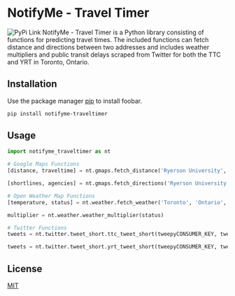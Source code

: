 # NotifyMe - Travel Timer

![PyPi Link](https://img.shields.io/badge/pypi-1.0.2-blue)
NotifyMe - Travel Timer is a Python library consisting of functions for predicting travel times. The included functions can fetch distance and directions between two addresses and includes weather multipliers and public transit delays scraped from Twitter for both the TTC and YRT in Toronto, Ontario.

## Installation

Use the package manager [pip](https://pip.pypa.io/en/stable/) to install foobar.

```bash
pip install notifyme-traveltimer
```

## Usage
```python
import notifyme_traveltimer as nt

# Google Maps Functions
[distance, traveltime] = nt.gmaps.fetch_distance('Ryerson University', 'University of Toronto', google_maps_api_key)

[shortlines, agencies] = nt.gmaps.fetch_directions('Ryerson University', 'University of Toronto', google_maps_api_key)

# Open Weather Map Functions
[temperature, status] = nt.weather.fetch_weather('Toronto', 'Ontario', open_weather_map_api_key)

multiplier = nt.weather.weather_multiplier(status)

# Twitter Functions
tweets = nt.twitter.tweet_short.ttc_tweet_short(tweepyCONSUMER_KEY, tweepyCONSUMER_SECRET, tweepyACCESS_TOKEN, tweepyACCESS_TOKEN_SECRET)

tweets = nt.twitter.tweet_short.yrt_tweet_short(tweepyCONSUMER_KEY, tweepyCONSUMER_SECRET, tweepyACCESS_TOKEN, tweepyACCESS_TOKEN_SECRET)
```

## License
[MIT](https://choosealicense.com/licenses/mit/)
